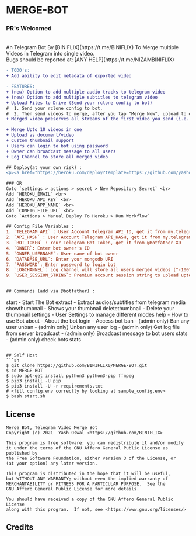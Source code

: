 # MERGE-BOT
### PR's Welcomed
<br>
An Telegram Bot By [BINIFLIX](https://t.me/BINIFLIX) To Merge multiple Videos in Telegram into single video. <br>
Bugs should be reported at: [ANY HELP](https://t.me/NIZAMBINIFLIX)

```diff
- TODO's:
+ Add ability to edit metadata of exported video

- FEATURES:
+ (new) Option to add multiple audio tracks to telegram video
+ (new) Option to add multiple subtitles to telegram video
+ Upload Files to Drive (Send your rclone config to bot)
#  1. Send your rclone config to bot.
#  2. Then send videos to merge, after you tap "Merge Now", upload to drive option will available.
+ Merged video preserves all streams of the first video you send (i.e. all audiotracks/subtitles)

+ Merge Upto 10 videos in one 
+ Upload as document/video 
+ Custom thumbnail support
+ Users can login to bot using password
+ Owner can broadcast message to all users
+ Log Channel to store all merged video

## Deploy(at your own risk) :
<p><a href="https://heroku.com/deploy?template=https://github.com/yashoswalyo/MERGE-BOT"><img src="https://img.shields.io/badge/Deploy%20To%20Heroku-blueviolet?style=for-the-badge&logo=heroku" width="200""/></a></p>

### OR
Goto `settings > actions > secret > New Repository Secret` <br>
Add `HEROKU_EMAIL` <br>
Add `HEROKU_API_KEY` <br>
Add `HEROKU_APP_NAME` <br>
Add `CONFIG_FILE_URL` <br>
Goto `Actions > Manual Deploy To Heroku > Run Workflow`

## Config File Variables :
1. `TELEGRAM_API` : User Account Telegram API_ID, get it from my.telegram.org
2. `API_HASH` : User Account Telegram API_HASH, get it from my.telegram.org
3. `BOT_TOKEN` : Your Telegram Bot Token, get it from @Botfather XD
4. `OWNER`: Enter bot owner's ID
5. `OWNER_USERNAME`: User name of bot owner
6. `DATABASE_URL`: Enter your mongodb URI
7. `PASSWORD`: Enter password to login bot
8. `LOGCHANNEL`: Log channel will store all users merged videos ("-100" + "channel Id")
9. `USER_SESSION_STRING`: Premium account session string to upload upto 4GB (requires `LOGCHANNEL`)


## Commands (add via @botfather) :
```
start - Start The Bot
extract - Extract audios/subtitles from telegram media
showthumbnail - Shows your thumbnail
deletethumbnail - Delete your thumbnail
settings - User Settings to manage different modes
help - How to use Bot
about - About the bot
login - Access bot
ban - (admin only) Ban any user
unban - (admin only) Unban any user
log - (admin only) Get log file from server
broadcast - (admin only) Broadcast message to bot users
stats - (admin only) check bots stats
```

## Self Host
```sh
$ git clone https://github.com/BINIFLIX0/MERGE-BOT.git
$ cd MERGE-BOT
$ sudo apt-get install python3 python3-pip ffmpeg
$ pip3 install -U pip
$ pip3 install -U -r requirements.txt
# <fill config.env correctly by looking at sample_config.env>
$ bash start.sh
```

## License
```
Merge Bot, Telegram Video Merge Bot
Copyright (c) 2021  Yash Oswal <https://github.com/BINIFLIX>

This program is free software: you can redistribute it and/or modify
it under the terms of the GNU Affero General Public License as published by
the Free Software Foundation, either version 3 of the License, or
(at your option) any later version.

This program is distributed in the hope that it will be useful,
but WITHOUT ANY WARRANTY; without even the implied warranty of
MERCHANTABILITY or FITNESS FOR A PARTICULAR PURPOSE.  See the
GNU Affero General Public License for more details.

You should have received a copy of the GNU Affero General Public License
along with this program.  If not, see <https://www.gnu.org/licenses/>
```

## Credits
